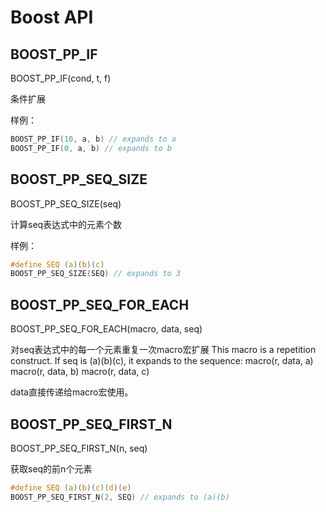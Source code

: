# Boost API

## BOOST_PP_IF

BOOST_PP_IF(cond, t, f)

条件扩展

样例：

```c
BOOST_PP_IF(10, a, b) // expands to a
BOOST_PP_IF(0, a, b) // expands to b
```

## BOOST_PP_SEQ_SIZE

BOOST_PP_SEQ_SIZE(seq)

计算seq表达式中的元素个数

样例：

```c
#define SEQ (a)(b)(c)
BOOST_PP_SEQ_SIZE(SEQ) // expands to 3
```

## BOOST_PP_SEQ_FOR_EACH

BOOST_PP_SEQ_FOR_EACH(macro, data, seq)

对seq表达式中的每一个元素重复一次macro宏扩展
This macro is a repetition construct.  If seq is (a)(b)(c), it expands to the sequence:
macro(r, data, a) macro(r, data, b) macro(r, data, c)

data直接传递给macro宏使用。

## BOOST_PP_SEQ_FIRST_N

BOOST_PP_SEQ_FIRST_N(n, seq)

获取seq的前n个元素

```c
#define SEQ (a)(b)(c)(d)(e)
BOOST_PP_SEQ_FIRST_N(2, SEQ) // expands to (a)(b)
```
